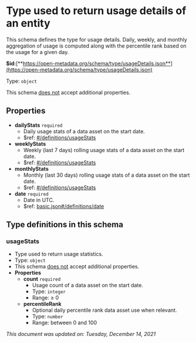 # Type used to return usage details of an entity

This schema defines the type for usage details. Daily, weekly, and monthly aggregation of usage is computed along with the percentile rank based on the usage for a given day.

**$id:**[**https://open-metadata.org/schema/type/usageDetails.json**](https://open-metadata.org/schema/type/usageDetails.json)

Type: `object`

This schema <u>does not</u> accept additional properties.

## Properties
- **dailyStats** `required`
  - Daily usage stats of a data asset on the start date.
  - $ref: [#/definitions/usageStats](#usagestats)
- **weeklyStats**
  - Weekly (last 7 days) rolling usage stats of a data asset on the start date.
  - $ref: [#/definitions/usageStats](#usagestats)
- **monthlyStats**
  - Monthly (last 30 days) rolling usage stats of a data asset on the start date.
  - $ref: [#/definitions/usageStats](#usagestats)
- **date** `required`
  - Date in UTC.
  - $ref: [basic.json#/definitions/date](basic.md#date)

## Type definitions in this schema

### usageStats

- Type used to return usage statistics.
- Type: `object`
- This schema <u>does not</u> accept additional properties.
- **Properties**
  - **count** `required`
    - Usage count of a data asset on the start date.
    - Type: `integer`
    - Range:  &ge; 0
  - **percentileRank**
    - Optional daily percentile rank data asset use when relevant.
    - Type: `number`
    - Range: between 0 and 100

_This document was updated on: Tuesday, December 14, 2021_